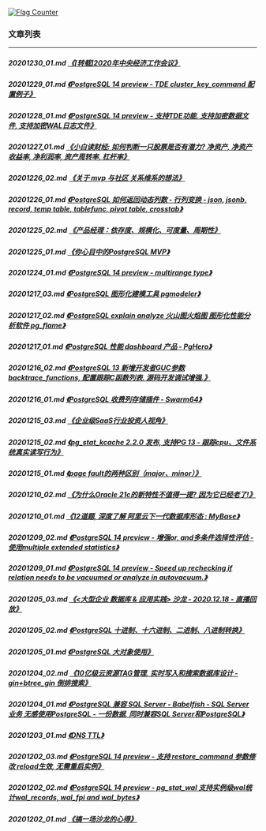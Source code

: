 <a rel="nofollow" href="http://info.flagcounter.com/h9V1"  ><img src="http://s03.flagcounter.com/count/h9V1/bg_FFFFFF/txt_000000/border_CCCCCC/columns_2/maxflags_12/viewers_0/labels_0/pageviews_0/flags_0/"  alt="Flag Counter"  border="0"  ></a>  
  
### 文章列表  
----  
##### 20201230_01.md   [《[转载]2020年中央经济工作会议》](20201230_01.md)  
##### 20201229_01.md   [《PostgreSQL 14 preview - TDE cluster_key_command 配置例子》](20201229_01.md)  
##### 20201228_01.md   [《PostgreSQL 14 preview - 支持TDE功能, 支持加密数据文件, 支持加密WAL日志文件》](20201228_01.md)  
##### 20201227_01.md   [《小白读财经: 如何判断一只股票是否有潜力?  净资产, 净资产收益率, 净利润率, 资产周转率, 杠杆率》](20201227_01.md)  
##### 20201226_02.md   [《关于 mvp 与社区 关系维系的想法》](20201226_02.md)  
##### 20201226_01.md   [《PostgreSQL 如何返回动态列数 - 行列变换 - json, jsonb, record, temp table, tablefunc, pivot table, crosstab》](20201226_01.md)  
##### 20201225_02.md   [《产品经理：依存度、规模化、可度量、周期性》](20201225_02.md)  
##### 20201225_01.md   [《你心目中的PostgreSQL MVP》](20201225_01.md)  
##### 20201224_01.md   [《PostgreSQL 14 preview - multirange type》](20201224_01.md)  
##### 20201217_03.md   [《PostgreSQL 图形化建模工具 pgmodeler》](20201217_03.md)  
##### 20201217_02.md   [《PostgreSQL explain analyze 火山图火焰图 图形化性能分析软件 pg_flame》](20201217_02.md)  
##### 20201217_01.md   [《PostgreSQL 性能 dashboard 产品 - PgHero》](20201217_01.md)  
##### 20201216_02.md   [《PostgreSQL 13 新增开发者GUC参数backtrace_functions, 配置跟踪C函数列表. 源码开发调试增强.》](20201216_02.md)  
##### 20201216_01.md   [《PostgreSQL 收费列存储插件 - Swarm64》](20201216_01.md)  
##### 20201215_03.md   [《企业级SaaS行业投资人视角》](20201215_03.md)  
##### 20201215_02.md   [《pg_stat_kcache 2.2.0 发布, 支持PG 13 - 跟踪cpu、文件系统真实读写行为》](20201215_02.md)  
##### 20201215_01.md   [《page fault的两种区别（major、minor）》](20201215_01.md)  
##### 20201210_02.md   [《为什么Oracle 21c的新特性不值得一提? 因为它已经老了!》](20201210_02.md)  
##### 20201210_01.md   [《12道题, 深度了解 阿里云下一代数据库形态 : MyBase》](20201210_01.md)  
##### 20201209_02.md   [《PostgreSQL 14 preview - 增强or, and多条件选择性评估 - 使用multiple extended statistics》](20201209_02.md)  
##### 20201209_01.md   [《PostgreSQL 14 preview - Speed up rechecking if relation needs to be vacuumed or analyze in autovacuum.》](20201209_01.md)  
##### 20201205_03.md   [《<大型企业 数据库 & 应用实践> 沙龙 - 2020.12.18 - 直播回放》](20201205_03.md)  
##### 20201205_02.md   [《PostgreSQL 十进制、十六进制、二进制、八进制转换》](20201205_02.md)  
##### 20201205_01.md   [《PostgreSQL 大对象使用》](20201205_01.md)  
##### 20201204_02.md   [《10亿级云资源TAG管理, 实时写入和搜索数据库设计 - gin+btree_gin 倒排搜索》](20201204_02.md)  
##### 20201204_01.md   [《PostgreSQL 兼容 SQL Server - Babelfish - SQL Server 业务 无感使用PostgreSQL - 一份数据, 同时兼容SQL Server和PostgreSQL》](20201204_01.md)  
##### 20201203_01.md   [《DNS TTL》](20201203_01.md)  
##### 20201202_03.md   [《PostgreSQL 14 preview - 支持 restore_command 参数修改 reload生效, 无需重启实例》](20201202_03.md)  
##### 20201202_02.md   [《PostgreSQL 14 preview - pg_stat_wal 支持实例级wal统计wal_records, wal_fpi and wal_bytes》](20201202_02.md)  
##### 20201202_01.md   [《搞一场沙龙的心得》](20201202_01.md)  

